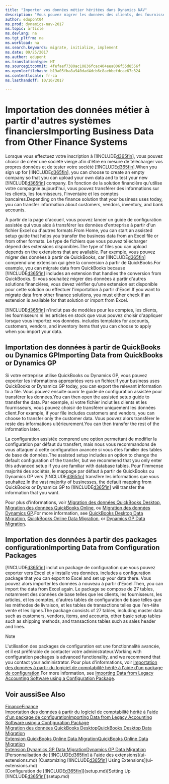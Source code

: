 ```yaml
---
title: "Importer vos données métier héritées dans Dynamics NAV"
description: "Vous pouvez migrer les données des clients, des fournisseurs et de l'inventaire, par exemple, à partir d'Excel, QuickBooks ou Dynamics GP vers Dynamics NAV."
author: edupont04
ms.prod: dynamics-nav-2017
ms.topic: article
ms.devlang: na
ms.tgt_pltfrm: na
ms.workload: na
ms.search.keywords: migrate, initialize, implement
ms.date: 09/25/2017
ms.author: edupont
ms.translationtype: HT
ms.sourcegitcommit: 4fefaef7380ac10836fcac404eea006f55d8556f
ms.openlocfilehash: b19a05fba8a940dad4dcb6c8aebbefdcae67c324
ms.contentlocale: fr-ca
ms.lasthandoff: 10/16/2017

---
```

# <a name="importing-business-data-from-other-finance-systems"></a><span data-ttu-id="b42ea-103">Importation des données métier à partir d'autres systèmes financiers</span><span class="sxs-lookup"><span data-stu-id="b42ea-103">Importing Business Data from Other Finance Systems</span></span>
<span data-ttu-id="b42ea-104">Lorsque vous effectuez votre inscription à [!INCLUDE[d365fin](includes/d365fin_md.md)], vous pouvez choisir de créer une société vierge afin d'être en mesure de télécharger vos propres données et de tester votre société [!INCLUDE[d365fin](includes/d365fin_md.md)].</span><span class="sxs-lookup"><span data-stu-id="b42ea-104">When you sign up for [!INCLUDE[d365fin](includes/d365fin_md.md)], you can choose to create an empty company so that you can upload your own data and to test your new [!INCLUDE[d365fin](includes/d365fin_md.md)] company.</span></span> <span data-ttu-id="b42ea-105">En fonction de la solution financière qu'utilise votre compagnie aujourd'hui, vous pouvez transférer des informations sur les clients, les fournisseurs, l'inventaire et les comptes bancaires.</span><span class="sxs-lookup"><span data-stu-id="b42ea-105">Depending on the finance solution that your business uses today, you can transfer information about customers, vendors, inventory, and bank accounts.</span></span>  

<span data-ttu-id="b42ea-106">À partir de la page d'accueil, vous pouvez lancer un guide de configuration assistée qui vous aide à transférer les données d'entreprise à partir d'un fichier Excel ou d'autres formats.</span><span class="sxs-lookup"><span data-stu-id="b42ea-106">From Home, you can start an assisted setup guide that helps you transfer the business data from an Excel file or from other formats.</span></span> <span data-ttu-id="b42ea-107">Le type de fichiers que vous pouvez télécharger dépend des extensions disponibles.</span><span class="sxs-lookup"><span data-stu-id="b42ea-107">The type of files you can upload depends on the extensions that are available.</span></span> <span data-ttu-id="b42ea-108">Par exemple, vous pouvez migrer des données à partir de QuickBooks, car [!INCLUDE[d365fin](includes/d365fin_md.md)] comprend une extension qui gère la conversion à partir de QuickBooks.</span><span class="sxs-lookup"><span data-stu-id="b42ea-108">For example, you can migrate data from QuickBooks because [!INCLUDE[d365fin](includes/d365fin_md.md)] includes an extension that handles the conversion from QuickBooks.</span></span> <span data-ttu-id="b42ea-109">Si vous souhaitez migrer des données à partir d'autres solutions financières, vous devez vérifier qu'une extension est disponible pour cette solution ou effectuer l'importation à partir d'Excel.</span><span class="sxs-lookup"><span data-stu-id="b42ea-109">If you want to migrate data from other finance solutions, you must either check if an extension is available for that solution or import from Excel.</span></span>  

[!INCLUDE[d365fin](includes/d365fin_md.md)]<span data-ttu-id="b42ea-110"> n'inclut pas de modèles pour les comptes, les clients, les fournisseurs ni les articles en stock que vous pouvez choisir d'appliquer lorsque vous importez vos données.</span><span class="sxs-lookup"><span data-stu-id="b42ea-110"> includes templates for accounts, customers, vendors, and inventory items that you can choose to apply when you import your data.</span></span>  

## <a name="importing-data-from-quickbooks-or-dynamics-gp"></a><span data-ttu-id="b42ea-111">Importation des données à partir de QuickBooks ou Dynamics GP</span><span class="sxs-lookup"><span data-stu-id="b42ea-111">Importing Data from QuickBooks or Dynamics GP</span></span>
<span data-ttu-id="b42ea-112">Si votre entreprise utilise QuickBooks ou Dynamics GP, vous pouvez exporter les informations appropriées vers un fichier.</span><span class="sxs-lookup"><span data-stu-id="b42ea-112">If your business uses QuickBooks or Dynamics GP today, you can export the relevant information to a file.</span></span> <span data-ttu-id="b42ea-113">Vous pouvez ensuite ouvrir le guide de configuration assistée pour transférer les données.</span><span class="sxs-lookup"><span data-stu-id="b42ea-113">You can then open the assisted setup guide to transfer the data.</span></span>
<span data-ttu-id="b42ea-114">Par exemple, si votre fichier inclut les clients et les fournisseurs, vous pouvez choisir de transférer uniquement les données client.</span><span class="sxs-lookup"><span data-stu-id="b42ea-114">For example, if your file includes customers and vendors, you can choose to transfer only the customer data.</span></span> <span data-ttu-id="b42ea-115">Vous pouvez alors transférer le reste des informations ultérieurement.</span><span class="sxs-lookup"><span data-stu-id="b42ea-115">You can then transfer the rest of the information later.</span></span>  

<span data-ttu-id="b42ea-116">La configuration assistée comprend une option permettant de modifier la configuration par défaut du transfert, mais nous vous recommandons de vous attaquer à cette configuration avancée si vous êtes familier des tables de base de données.</span><span class="sxs-lookup"><span data-stu-id="b42ea-116">The assisted setup includes an option to change the default configuration of the transfer, but we recommend that you only enter this advanced setup if you are familiar with database tables.</span></span> <span data-ttu-id="b42ea-117">Pour l'immense majorité des sociétés, le mappage par défaut à partir de QuickBooks ou Dynamics GP vers [!INCLUDE[d365fin](includes/d365fin_md.md)] transfère les informations que vous souhaitez.</span><span class="sxs-lookup"><span data-stu-id="b42ea-117">In the vast majority of businesses, the default mapping from QuickBooks or Dynamics GP to [!INCLUDE[d365fin](includes/d365fin_md.md)] will transfer the information that you want.</span></span>  

<span data-ttu-id="b42ea-118">Pour plus d'informations, voir [Migration des données QuickBooks Desktop](ui-extensions-quickbooks-data-migration.md), [Migration des données QuickBooks Online](ui-extensions-quickbooks-online-data-migration.md), ou [Migration des données Dynamics GP](ui-extensions-dynamicsgp-data-migration.md).</span><span class="sxs-lookup"><span data-stu-id="b42ea-118">For more information, see [QuickBooks Desktop Data Migration](ui-extensions-quickbooks-data-migration.md), [QuickBooks Online Data Migration](ui-extensions-quickbooks-online-data-migration.md), or [Dynamics GP Data Migration](ui-extensions-dynamicsgp-data-migration.md).</span></span>  

## <a name="importing-data-from-configuration-packages"></a><span data-ttu-id="b42ea-119">Importation des données à partir des packages configuration</span><span class="sxs-lookup"><span data-stu-id="b42ea-119">Importing Data from Configuration Packages</span></span>
[!INCLUDE[d365fin](includes/d365fin_md.md)]<span data-ttu-id="b42ea-120"> inclut un package de configuration que vous pouvez exporter vers Excel et y installe vos données.</span><span class="sxs-lookup"><span data-stu-id="b42ea-120"> includes a configuration package that you can export to Excel and set up your data there.</span></span> <span data-ttu-id="b42ea-121">Vous pouvez alors importer les données à nouveau à partir d'Excel.</span><span class="sxs-lookup"><span data-stu-id="b42ea-121">Then, you can import the data from Excel again.</span></span> <span data-ttu-id="b42ea-122">Le package se compose de 27 tables, notamment des données de base telles que les clients, les fournisseurs, les articles, et les comptes, d'autres tables de configuration de base telles que les méthodes de livraison, et les tables de transactions telles que l'en-tête vente et les lignes.</span><span class="sxs-lookup"><span data-stu-id="b42ea-122">The package consists of 27 tables, including master data such as customers, vendors, items, and accounts, other basic setup tables such as shipping methods, and transactions tables such as sales header and lines.</span></span>  

> [!NOTE]  
>   <span data-ttu-id="b42ea-123">L'utilisation des packages de configuration est une fonctionnalité avancée, et il est préférable de contacter votre administrateur.</span><span class="sxs-lookup"><span data-stu-id="b42ea-123">Working with configuration packages is advanced functionality, and we recommend that you contact your administrator.</span></span> <span data-ttu-id="b42ea-124">Pour plus d'informations, voir [Importation des données à partir du logiciel de comptabilité hérité à l'aide d'un package de configuration](across-import-data-configuration-packages.md).</span><span class="sxs-lookup"><span data-stu-id="b42ea-124">For more information, see [Importing Data from Legacy Accounting Software using a Configuration Package](across-import-data-configuration-packages.md).</span></span>  

## <a name="see-also"></a><span data-ttu-id="b42ea-125">Voir aussi</span><span class="sxs-lookup"><span data-stu-id="b42ea-125">See Also</span></span>
[<span data-ttu-id="b42ea-126">Finance</span><span class="sxs-lookup"><span data-stu-id="b42ea-126">Finance</span></span>](finance.md)  
[<span data-ttu-id="b42ea-127">Importation des données à partir du logiciel de comptabilité hérité à l'aide d'un package de configuration</span><span class="sxs-lookup"><span data-stu-id="b42ea-127">Importing Data from Legacy Accounting Software using a Configuration Package</span></span>](across-import-data-configuration-packages.md)  
[<span data-ttu-id="b42ea-128">Migration des données QuickBooks Desktop</span><span class="sxs-lookup"><span data-stu-id="b42ea-128">QuickBooks Desktop Data Migration</span></span>](ui-extensions-quickbooks-data-migration.md)  
[<span data-ttu-id="b42ea-129">Extension QuickBooks Online Data Migration</span><span class="sxs-lookup"><span data-stu-id="b42ea-129">QuickBooks Online Data Migration</span></span>](ui-extensions-quickbooks-online-data-migration.md)  
[<span data-ttu-id="b42ea-130">Extension Dynamics GP Data Migration</span><span class="sxs-lookup"><span data-stu-id="b42ea-130">Dynamics GP Data Migration</span></span>](ui-extensions-dynamicsgp-data-migration.md)  
<span data-ttu-id="b42ea-131">[Personnalisation de [!INCLUDE[d365fin](includes/d365fin_md.md)] à l'aide des extensions](ui-extensions.md) </span><span class="sxs-lookup"><span data-stu-id="b42ea-131">[Customizing [!INCLUDE[d365fin](includes/d365fin_md.md)] Using Extensions](ui-extensions.md) </span></span>  
<span data-ttu-id="b42ea-132">[Configuration de [!INCLUDE[d365fin](includes/d365fin_md.md)]](setup.md)</span><span class="sxs-lookup"><span data-stu-id="b42ea-132">[Setting Up [!INCLUDE[d365fin](includes/d365fin_md.md)]](setup.md)</span></span>

## 

